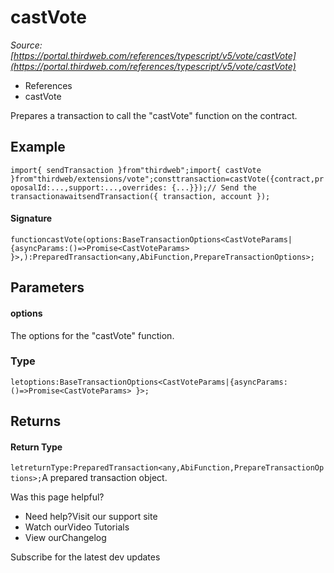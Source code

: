# castVote

*Source: [https://portal.thirdweb.com/references/typescript/v5/vote/castVote](https://portal.thirdweb.com/references/typescript/v5/vote/castVote)*

* References
* castVote

Prepares a transaction to call the "castVote" function on the contract.

## Example

`import{ sendTransaction }from"thirdweb";import{ castVote }from"thirdweb/extensions/vote";consttransaction=castVote({contract,proposalId:...,support:...,overrides: {...}});// Send the transactionawaitsendTransaction({ transaction, account });`
#### Signature

`functioncastVote(options:BaseTransactionOptions<CastVoteParams|{asyncParams:()=>Promise<CastVoteParams> }>,):PreparedTransaction<any,AbiFunction,PrepareTransactionOptions>;`
## Parameters

#### options

The options for the "castVote" function.

### Type

`letoptions:BaseTransactionOptions<CastVoteParams|{asyncParams:()=>Promise<CastVoteParams> }>;`
## Returns

#### Return Type

`letreturnType:PreparedTransaction<any,AbiFunction,PrepareTransactionOptions>;`A prepared transaction object.

Was this page helpful?

* Need help?Visit our support site
* Watch ourVideo Tutorials
* View ourChangelog

Subscribe for the latest dev updates


